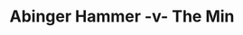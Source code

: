 ---
year: "1990"
serialNumber: "0" 
game: "Abinger Hammer"
title: "Abinger Hammer -v- The Min"
gameLocation: "Abinger Hammer"
gameDate: "/1990"
result: ""
resultType: ""
type: "game"
---